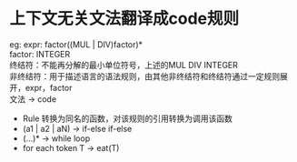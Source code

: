 # 上下文无关文法翻译成code规则  
eg: expr: factor((MUL | DIV)factor)*  
    factor: INTEGER  
终结符：不能再分解的最小单位符号，上述的MUL DIV INTEGER  
非终结符：用于描述语言的语法规则，由其他非终结符和终结符通过一定规则展开，expr，factor  
文法 -> code
+ Rule 转换为同名的函数，对该规则的引用转换为调用该函数  
+ (a1 | a2 | aN) -> if-else if-else
+ (...)* -> while loop
+ for each token T -> eat(T)

